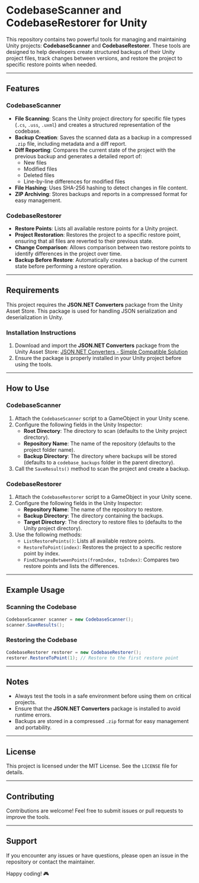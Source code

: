 # CodebaseScanner and CodebaseRestorer for Unity

This repository contains two powerful tools for managing and maintaining Unity projects: **CodebaseScanner** and **CodebaseRestorer**. These tools are designed to help developers create structured backups of their Unity project files, track changes between versions, and restore the project to specific restore points when needed.

---

## Features

### CodebaseScanner
- **File Scanning**: Scans the Unity project directory for specific file types (`.cs`, `.uss`, `.uxml`) and creates a structured representation of the codebase.
- **Backup Creation**: Saves the scanned data as a backup in a compressed `.zip` file, including metadata and a diff report.
- **Diff Reporting**: Compares the current state of the project with the previous backup and generates a detailed report of:
  - New files
  - Modified files
  - Deleted files
  - Line-by-line differences for modified files
- **File Hashing**: Uses SHA-256 hashing to detect changes in file content.
- **ZIP Archiving**: Stores backups and reports in a compressed format for easy management.

### CodebaseRestorer
- **Restore Points**: Lists all available restore points for a Unity project.
- **Project Restoration**: Restores the project to a specific restore point, ensuring that all files are reverted to their previous state.
- **Change Comparison**: Allows comparison between two restore points to identify differences in the project over time.
- **Backup Before Restore**: Automatically creates a backup of the current state before performing a restore operation.

---

## Requirements

This project requires the **JSON.NET Converters** package from the Unity Asset Store. This package is used for handling JSON serialization and deserialization in Unity.

### Installation Instructions
1. Download and import the **JSON.NET Converters** package from the Unity Asset Store:
   [JSON.NET Converters - Simple Compatible Solution](https://assetstore.unity.com/packages/tools/input-management/json-net-converters-simple-compatible-solution-58621)
2. Ensure the package is properly installed in your Unity project before using the tools.

---

## How to Use

### CodebaseScanner
1. Attach the `CodebaseScanner` script to a GameObject in your Unity scene.
2. Configure the following fields in the Unity Inspector:
   - **Root Directory**: The directory to scan (defaults to the Unity project directory).
   - **Repository Name**: The name of the repository (defaults to the project folder name).
   - **Backup Directory**: The directory where backups will be stored (defaults to a `codebase_backups` folder in the parent directory).
3. Call the `SaveResults()` method to scan the project and create a backup.

### CodebaseRestorer
1. Attach the `CodebaseRestorer` script to a GameObject in your Unity scene.
2. Configure the following fields in the Unity Inspector:
   - **Repository Name**: The name of the repository to restore.
   - **Backup Directory**: The directory containing the backups.
   - **Target Directory**: The directory to restore files to (defaults to the Unity project directory).
3. Use the following methods:
   - `ListRestorePoints()`: Lists all available restore points.
   - `RestoreToPoint(index)`: Restores the project to a specific restore point by index.
   - `FindChangesBetweenPoints(fromIndex, toIndex)`: Compares two restore points and lists the differences.

---

## Example Usage

### Scanning the Codebase
```csharp
CodebaseScanner scanner = new CodebaseScanner();
scanner.SaveResults();
```

### Restoring the Codebase
```csharp
CodebaseRestorer restorer = new CodebaseRestorer();
restorer.RestoreToPoint(1); // Restore to the first restore point
```

---

## Notes
- Always test the tools in a safe environment before using them on critical projects.
- Ensure that the **JSON.NET Converters** package is installed to avoid runtime errors.
- Backups are stored in a compressed `.zip` format for easy management and portability.

---

## License
This project is licensed under the MIT License. See the `LICENSE` file for details.

---

## Contributing
Contributions are welcome! Feel free to submit issues or pull requests to improve the tools.

---

## Support
If you encounter any issues or have questions, please open an issue in the repository or contact the maintainer.

Happy coding! 🎮